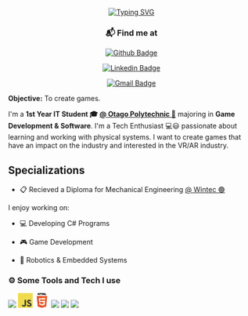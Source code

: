 <div align="center">

[![Typing SVG](https://readme-typing-svg.demolab.com?font=Oswald&weight=500&size=100&duration=2000&pause=2000&color=22A1F7&center=true&vCenter=true&width=435&height=250&lines=SAM+MINTY)](https://git.io/typing-svg)

### 📬 Find me at

[![Github Badge](http://img.shields.io/badge/-Github-black?style=flat-square&logo=github&link=https://github.com/gl1tchclub/)](https://github.com/mintsj1/) 

[![Linkedin Badge](https://img.shields.io/badge/-LinkedIn-blue?style=flat-square&logo=Linkedin&logoColor=white&link=https://www.linkedin.com/in/sminty)](https://www.linkedin.com/in/sminty)

[![Gmail Badge](https://img.shields.io/badge/-Gmail-d14836?style=flat-square&logo=Gmail&logoColor=white&link=mailto:eminty.me@gmail.com)](mailto:sminty223@gmail.com)
</div>
 
**Objective:** To create games.
 
I'm a **1st Year IT Student 🎓 [@ Otago Polytechnic 🔵](www.op.ac.nz)** majoring in **Game Development & Software**. I'm a Tech Enthusiast 💻😃 passionate about learning and working with physical systems. I want to create games that have an impact on the industry and interested in the VR/AR industry.
 
## Specializations

- 📋 Recieved a Diploma for Mechanical Engineering [@ Wintec 🟢](https://www.wintec.ac.nz/)


 
I enjoy working on:

  - 💻 Developing C# Programs

  - 🎮 Game Development

  - 🤖 Robotics & Embedded Systems
 
### ⚙️ Some Tools and Tech I use
<code><img height="30" src="https://symbols.getvecta.com/stencil_27/79_sql-database-generic.494ff6320e.png"></code>
<code><img height="30" src="https://raw.githubusercontent.com/github/explore/80688e429a7d4ef2fca1e82350fe8e3517d3494d/topics/javascript/javascript.png"></code>
<code><img height="30" src="https://raw.githubusercontent.com/github/explore/80688e429a7d4ef2fca1e82350fe8e3517d3494d/topics/html/html.png"></code>
<code><img height="30" src="https://github.com/user-attachments/assets/db17b2be-4489-407c-b82c-f0202c2f83da"></code>
<code><img height="30" src="https://tse1.mm.bing.net/th/id/OIP.U2NfX_Yjq0pTK8Lk9artdAHaFp?r=0&rs=1&pid=ImgDetMain&o=7&rm=3"></code>
<code><img height="30" src="https://nswcontrole.ca/wp-content/uploads/2020/10/ecostruxure-1.png"></code>

 

